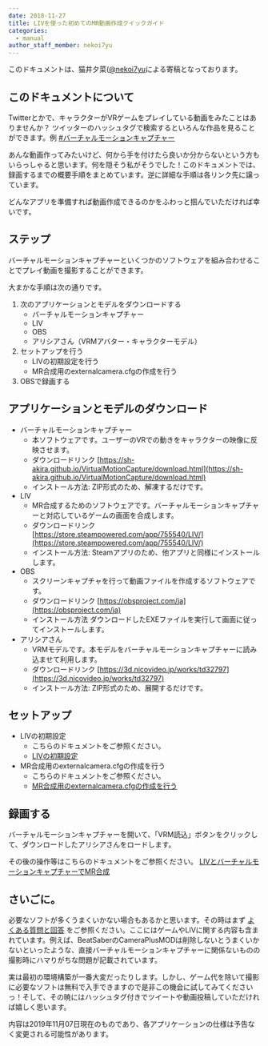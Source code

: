 ```yaml
---
date: 2018-11-27
title: LIVを使った初めてのMR動画作成クイックガイド
categories:
  - manual
author_staff_member: nekoi7yu
---
```


このドキュメントは、猫井夕菜([@nekoi7yu](https://twitter.com/nekoi7yu)による寄稿となっております。

## このドキュメントについて

Twitterとかで、キャラクターがVRゲームをプレイしている動画をみたことはありませんか？
ツイッターのハッシュタグで検索するといろんな作品を見ることができます。例 [#バーチャルモーションキャプチャー](https://twitter.com/search?q=%23%E3%83%90%E3%83%BC%E3%83%81%E3%83%A3%E3%83%AB%E3%83%A2%E3%83%BC%E3%82%B7%E3%83%A7%E3%83%B3%E3%82%AD%E3%83%A3%E3%83%97%E3%83%81%E3%83%A3%E3%83%BC)

あんな動画作ってみたいけど、何から手を付けたら良いか分からないという方もいらっしゃると思います。何を隠そう私がそうでした！このドキュメントでは、録画するまでの概要手順をまとめています。逆に詳細な手順は各リンク先に譲っています。

どんなアプリを準備すれば動画作成できるのかをふわっと掴んでいただければ幸いです。


## ステップ

バーチャルモーションキャプチャーといくつかのソフトウェアを組み合わせることでプレイ動画を撮影することができます。

大まかな手順は次の通りです。

1. 次のアプリケーションとモデルをダウンロードする
   * バーチャルモーションキャプチャー
   * LIV
   * OBS
   * アリシアさん（VRMアバター・キャラクターモデル）
1. セットアップを行う
   * LIVの初期設定を行う
   * MR合成用のexternalcamera.cfgの作成を行う
1. OBSで録画する

## アプリケーションとモデルのダウンロード

* バーチャルモーションキャプチャー
  * 本ソフトウェアです。ユーザーのVRでの動きをキャラクターの映像に反映させます。
  * ダウンロードリンク
[https://sh-akira.github.io/VirtualMotionCapture/download.html](https://sh-akira.github.io/VirtualMotionCapture/download.html)
  * インストール方法:
ZIP形式のため、解凍するだけです。
* LIV
  * MR合成するためのソフトウェアです。バーチャルモーションキャプチャーと対応しているゲームの画面を合成します。
  * ダウンロードリンク
[https://store.steampowered.com/app/755540/LIV/](https://store.steampowered.com/app/755540/LIV/)
  * インストール方法:
Steamアプリのため、他アプリと同様にインストールします。
* OBS
  * スクリーンキャプチャを行って動画ファイルを作成するソフトウェアです。
  * ダウンロードリンク
[https://obsproject.com/ja](https://obsproject.com/ja)
  * インストール方法
ダウンロードしたEXEファイルを実行して画面に従ってインストールします。
* アリシアさん
  * VRMモデルです。本モデルをバーチャルモーションキャプチャーに読み込ませて利用します。
  * ダウンロードリンク
[https://3d.nicovideo.jp/works/td32797](https://3d.nicovideo.jp/works/td32797)
  * インストール方法:
ZIP形式のため、展開するだけです。

## セットアップ

* LIVの初期設定
  * こちらのドキュメントをご参照ください。
  *  [LIVの初期設定](https://sh-akira.github.io/VirtualMotionCapture/manual/LIV%E3%81%AE%E5%88%9D%E6%9C%9F%E8%A8%AD%E5%AE%9A.html)
* MR合成用のexternalcamera.cfgの作成を行う
  * こちらのドキュメントをご参照ください。
  * [MR合成用のexternalcamera.cfgの作成を行う](https://sh-akira.github.io/VirtualMotionCapture/manual/MR%E5%90%88%E6%88%90%E7%94%A8%E3%81%AEexternalcamera.cfg%E3%81%AE%E4%BD%9C%E6%88%90.html)

## 録画する
バーチャルモーションキャプチャーを開いて、「VRM読込」ボタンをクリックして、ダウンロードしたアリシアさんをロードします。

その後の操作等はこちらのドキュメントをご参照ください。
[LIVとバーチャルモーションキャプチャーでMR合成](https://sh-akira.github.io/VirtualMotionCapture/manual/LIV%E3%81%A8%E3%83%90%E3%83%BC%E3%83%81%E3%83%A3%E3%83%AB%E3%83%A2%E3%83%BC%E3%82%B7%E3%83%A7%E3%83%B3%E3%82%AD%E3%83%A3%E3%83%97%E3%83%81%E3%83%A3%E3%83%BC%E3%81%A7MR%E5%90%88%E6%88%90.html)


## さいごに。
必要なソフトが多くうまくいかない場合もあるかと思います。その時はまず [よくある質問と回答](https://github.com/sh-akira/VirtualMotionCapture/wiki/%E3%82%88%E3%81%8F%E3%81%82%E3%82%8B%E8%B3%AA%E5%95%8F%E3%81%A8%E5%9B%9E%E7%AD%94) をご参照ください。ここにはゲームやLIVに関する内容も含まれています。例えば、BeatSaberのCameraPlusMODは削除しないとうまくいかないといったような、直接バーチャルモーションキャプチャーに関係ないものの撮影時にハマりがちな問題が記載されています。

実は最初の環境構築が一番大変だったりします。しかし、ゲーム代を除いて撮影に必要なソフトは無料で入手できますので是非この機会に試してみてくださいっ！そして、その暁にはハッシュタグ付きでツイートや動画投稿していただければ嬉しく思います。

内容は2019年11月07日現在のものであり、各アプリケーションの仕様は予告なく変更される可能性があります。

